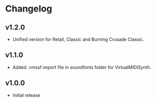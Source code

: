Changelog
=========

v1.2.0
------
* Unified version for Retail, Classic and Burning Crusade Classic.

v1.1.0
------
* Added .vmssf import file in soundfonts folder for VirtualMIDISynth.

v1.0.0
------
* Initial release